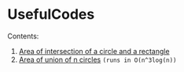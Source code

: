 # UsefulCodes
Contents:
1. [Area of intersection of a circle and a rectangle](https://github.com/deeepeshthakur/UsefulCodes/blob/master/AreaOfInterOfCircleAndRectangle.cpp)
2. [Area of union of n circles](https://github.com/deeepeshthakur/UsefulCodes/blob/master/AreaOfUnionOfCircles.cpp) `(runs in O(n^3log(n))`
